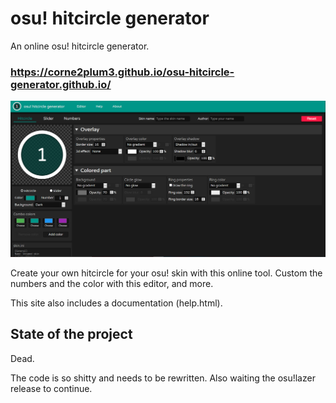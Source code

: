 # osu! hitcircle generator
An online osu! hitcircle generator.

### https://corne2plum3.github.io/osu-hitcircle-generator.github.io/

![Image of the editor](https://github.com/Corne2Plum3/osu-hitcircle-generator.github.io/blob/main/img/preview.PNG)

Create your own hitcircle for your osu! skin with this online tool. Custom the numbers and the color with this editor, and more.

This site also includes a documentation (help.html).

## State of the project

Dead.

The code is so shitty and needs to be rewritten. Also waiting the osu!lazer release to continue.
